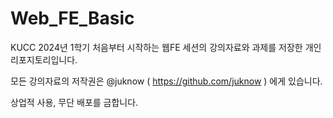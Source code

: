 # Web_FE_Basic
KUCC 2024년 1학기 처음부터 시작하는 웹FE 세션의 강의자료와 과제를 저장한 개인 리포지토리입니다.

모든 강의자료의 저작권은 @juknow ( https://github.com/juknow ) 에게 있습니다.

상업적 사용, 무단 배포를 금합니다.
